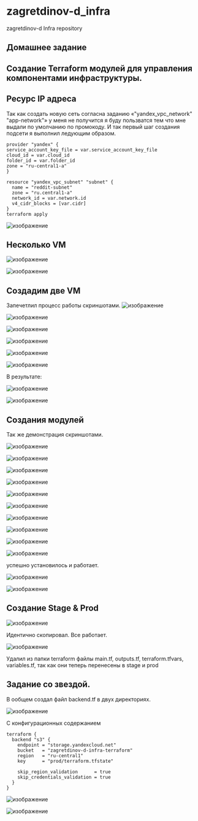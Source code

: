 # zagretdinov-d_infra
zagretdinov-d Infra repository

## Домашнее задание

## Создание Terraform модулей для управления компонентами инфраструктуры.

## Ресурс IP адреса
Так как создать новую сеть согласна заданию «"yandex_vpc_network" "app-network"» у меня не получится я буду пользватся тем что мне выдали по умолчанию по промокоду. 
И так первый шаг создания подсети я выполнил ледующим образом.
```
provider "yandex" {
service_account_key_file = var.service_account_key_file
cloud_id = var.cloud_id
folder_id = var.folder_id
zone = "ru-central1-a"
}

resource "yandex_vpc_subnet" "subnet" {
  name = "reddit-subnet"
  zone = "ru.central1-a"
  network_id = var.network.id
  v4_cidr_blocks = [var.cidr]
}
terraform apply
```
![изображение](https://user-images.githubusercontent.com/85208391/125015984-62101400-e092-11eb-9d73-aa4fa2b154db.png)


## Несколько VM

![изображение](https://user-images.githubusercontent.com/85208391/125016116-997ec080-e092-11eb-9e25-b0960560e4f4.png)

![изображение](https://user-images.githubusercontent.com/85208391/125016162-adc2bd80-e092-11eb-8160-6b6a22270414.png)

## Создадим две VM
Запечетлил процесс работы скриншотами.
![изображение](https://user-images.githubusercontent.com/85208391/125016868-df885400-e093-11eb-91a2-9fb521417ec7.png)

![изображение](https://user-images.githubusercontent.com/85208391/125016884-e8792580-e093-11eb-9c61-9b27c082e0af.png)

![изображение](https://user-images.githubusercontent.com/85208391/125016908-f5961480-e093-11eb-99f9-9b80739dc642.png)

![изображение](https://user-images.githubusercontent.com/85208391/125016927-fc248c00-e093-11eb-9dc8-e6bc273067cc.png)

![изображение](https://user-images.githubusercontent.com/85208391/125016946-02b30380-e094-11eb-86a9-013b4a7ef464.png)

![изображение](https://user-images.githubusercontent.com/85208391/125016973-10688900-e094-11eb-83ff-4f4f194d929e.png)


В результате:

![изображение](https://user-images.githubusercontent.com/85208391/125016450-35103100-e093-11eb-9a45-3894066599fa.png)

![изображение](https://user-images.githubusercontent.com/85208391/125016557-5d982b00-e093-11eb-8822-01e81eae3860.png)

## Создания модулей
Так же демонстрация скриншотами.

![изображение](https://user-images.githubusercontent.com/85208391/125019626-2fb5e500-e099-11eb-8030-3267aa7f9b01.png)

![изображение](https://user-images.githubusercontent.com/85208391/125019761-5ffd8380-e099-11eb-8f9d-6bae1767cc60.png)

![изображение](https://user-images.githubusercontent.com/85208391/125022205-f469e500-e09d-11eb-9fcf-30909f76310d.png)

![изображение](https://user-images.githubusercontent.com/85208391/125022228-021f6a80-e09e-11eb-89bf-e0289b322efa.png)

![изображение](https://user-images.githubusercontent.com/85208391/125022242-08ade200-e09e-11eb-9406-d2ef388b058d.png)

![изображение](https://user-images.githubusercontent.com/85208391/125022265-16fbfe00-e09e-11eb-92f3-4144cf1f5213.png)

![изображение](https://user-images.githubusercontent.com/85208391/125022297-2ed38200-e09e-11eb-9f95-1ceec9f342d1.png)

![изображение](https://user-images.githubusercontent.com/85208391/125022560-c8029880-e09e-11eb-96ff-454e289b731f.png)

![изображение](https://user-images.githubusercontent.com/85208391/125022573-d18c0080-e09e-11eb-8ee4-99fa722f3cd0.png)

![изображение](https://user-images.githubusercontent.com/85208391/125022862-70186180-e09f-11eb-8c03-3c7915579fac.png)

успешно установилось и работает.

![изображение](https://user-images.githubusercontent.com/85208391/125022901-858d8b80-e09f-11eb-8884-49c390921add.png)

![изображение](https://user-images.githubusercontent.com/85208391/125022925-8faf8a00-e09f-11eb-86c7-f64e944e8564.png)

## Создание Stage & Prod

![изображение](https://user-images.githubusercontent.com/85208391/125023039-dc936080-e09f-11eb-9f14-7672451f7b4d.png)

Идентично скопировал. Все работает.

![изображение](https://user-images.githubusercontent.com/85208391/125023138-0ba9d200-e0a0-11eb-9b07-40858a892ace.png)

Удалил из папки terraform файлы main.tf, outputs.tf, terraform.tfvars, variables.tf, так как они теперь перенесены в stage и prod

## Задание со звездой.
В ообщем создал файл backend.tf в двух директориях.

![изображение](https://user-images.githubusercontent.com/85208391/125023230-398f1680-e0a0-11eb-8d2a-5b10d9987ec9.png)

С конфигурационных содержанием
```
terraform {
  backend "s3" {
    endpoint = "storage.yandexcloud.net"
    bucket   = "zagretdinov-d-infra-terraform"
    region   = "ru-central1"
    key      = "prod/terraform.tfstate"

    skip_region_validation      = true
    skip_credentials_validation = true
  }
}

```
![изображение](https://user-images.githubusercontent.com/85208391/125023334-7ce98500-e0a0-11eb-9212-d636cac7da96.png)

![изображение](https://user-images.githubusercontent.com/85208391/125023340-84a92980-e0a0-11eb-9d45-cae64998ce90.png)














